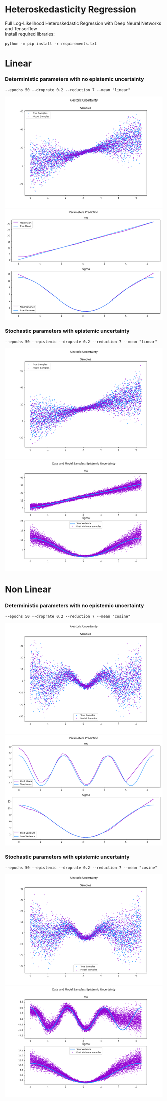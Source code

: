 # Heteroskedasticity Regression
Full Log-Likelihood Heteroskedastic Regression with Deep Neural Networks and Tensorflow <br/>
Install required libraries:
```console
python -m pip install -r requirements.txt
```
# Linear <br/>
### Deterministic parameters with no epistemic uncertainty 
```console
--epochs 50 --droprate 0.2 --reduction 7 --mean "linear"
```
![alt-text](https://github.com/claCase/Heteroskedasticity-DNN/blob/main/Figures/sampleslinear_deterministic.png)
![alt-text](https://github.com/claCase/Heteroskedasticity-DNN/blob/main/Figures/paramslinear_deterministic.png)
### Stochastic parameters with epistemic uncertainty 
```console
--epochs 50 --epistemic --droprate 0.2 --reduction 7 --mean "linear"
```
![alt-text](https://github.com/claCase/Heteroskedasticity-DNN/blob/main/Figures/sampleslinear_epistemic.png)
![alt-text](https://github.com/claCase/Heteroskedasticity-DNN/blob/main/Figures/uncertaintylinear_epistemic.png)

# Non Linear <br/>
### Deterministic parameters with no epistemic uncertainty  
```console
--epochs 50 --droprate 0.2 --reduction 7 --mean "cosine"
```
![alt-text](https://github.com/claCase/Heteroskedasticity-DNN/blob/main/Figures/samplescosine_deterministic.png)
![alt-text](https://github.com/claCase/Heteroskedasticity-DNN/blob/main/Figures/paramscosine_deterministic.png)
### Stochastic parameters with epistemic uncertainty  
```console
--epochs 50 --epistemic --droprate 0.2 --reduction 7 --mean "cosine"
```
![alt-text](https://github.com/claCase/Heteroskedasticity-DNN/blob/main/Figures/samplescosine_epistemic.png)
![alt-text](https://github.com/claCase/Heteroskedasticity-DNN/blob/main/Figures/uncertaintycosine_epistemic.png)
